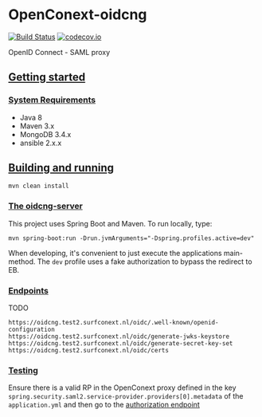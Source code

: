# OpenConext-oidcng
[![Build Status](https://travis-ci.org/OpenConext/OpenConext-oidcng.svg)](https://travis-ci.org/OpenConext/OpenConext-oidcng)
[![codecov.io](https://codecov.io/github/OpenConext/OpenConext-oidcng/coverage.svg)](https://codecov.io/github/OpenConext/OpenConext-oidcng)

OpenID Connect - SAML proxy

## [Getting started](#getting-started)

### [System Requirements](#system-requirements)

- Java 8
- Maven 3.x
- MongoDB 3.4.x
- ansible 2.x.x

## [Building and running](#building-and-running)

`mvn clean install`

### [The oidcng-server](#oidcng-server)

This project uses Spring Boot and Maven. To run locally, type:

`mvn spring-boot:run -Drun.jvmArguments="-Dspring.profiles.active=dev"`

When developing, it's convenient to just execute the applications main-method. The `dev` profile uses a fake authorization
to bypass the redirect to EB.

### [Endpoints](#endpoint)

TODO
```
https://oidcng.test2.surfconext.nl/oidc/.well-known/openid-configuration
https://oidcng.test2.surfconext.nl/oidc/generate-jwks-keystore
https://oidcng.test2.surfconext.nl/oidc/generate-secret-key-set
https://oidcng.test2.surfconext.nl/oidc/certs 
```

### [Testing](#testing)

Ensure there is a valid RP in the OpenConext proxy defined in the key `spring.security.saml2.service-provider.providers[0].metadata`
of the `application.yml` and then go to
the [authorization endpoint](http://localhost:8080/oidc/authorize?response_type=code&client_id=http@//mock-sp&scope=openid&redirect_uri=http://localhost:8080)

